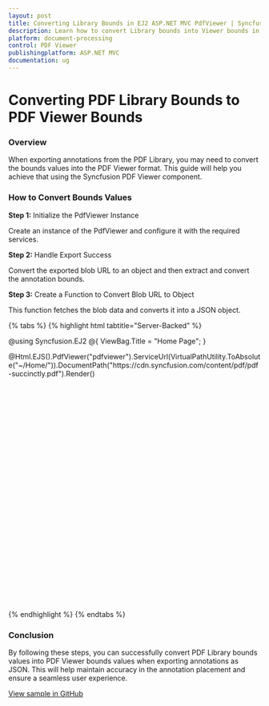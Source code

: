 ```yaml
---
layout: post
title: Converting Library Bounds in EJ2 ASP.NET MVC PdfViewer | Syncfusion
description: Learn how to convert Library bounds into Viewer bounds in ASP.NET MVC PDF Viewer component of Syncfusion Essential JS 2 and more.
platform: document-processing
control: PDF Viewer
publishingplatform: ASP.NET MVC
documentation: ug
---
```


# Converting PDF Library Bounds to PDF Viewer Bounds

### Overview

When exporting annotations from the PDF Library, you may need to convert the bounds values into the PDF Viewer format. This guide will help you achieve that using the Syncfusion PDF Viewer component.

### How to Convert Bounds Values

**Step 1:** Initialize the PdfViewer Instance

Create an instance of the PdfViewer and configure it with the required services.

**Step 2:** Handle Export Success

Convert the exported blob URL to an object and then extract and convert the annotation bounds.

**Step 3:** Create a Function to Convert Blob URL to Object

This function fetches the blob data and converts it into a JSON object.

{% tabs %}
{% highlight html tabtitle="Server-Backed" %}

@using Syncfusion.EJ2
@{
    ViewBag.Title = "Home Page";
}

<div>
    <div style="height:500px;width:100%;">
        @Html.EJS().PdfViewer("pdfviewer").ServiceUrl(VirtualPathUtility.ToAbsolute("~/Home/")).DocumentPath("https://cdn.syncfusion.com/content/pdf/pdf-succinctly.pdf").Render()
    </div>
</div>

<script type="text/javascript">
    window.onload = function () {
        var viewer = document.getElementById('pdfviewer').ej2_instances[0];
        viewer.exportSuccess = function (args) {
            console.log(args.exportData);
            const blobURL = args.exportData;
            // Converting the exported blob into object
            convertBlobURLToObject(blobURL)
                .then((objectData) => {
                    console.log(objectData);
                    var datas = objectData;
                    var shapeAnnotationData = datas['pdfAnnotation'][0]['shapeAnnotation'];
                    shapeAnnotationData.forEach(data => {
                        if (data && data.rect && parseInt(data.rect.width)) {
                            let rect = null;
                            var pageHeight = viewer.getPageInfo(parseInt(data.page)).height;
                            // Converting PDF Library values into PDF Viewer values.
                            rect = {
                                x: (parseInt(data.rect.x) * 96) / 72,
                                y: (parseInt(pageHeight) - parseInt(data.rect.height)) * 96 / 72,
                                width: (parseInt(data.rect.width) - parseInt(data.rect.x)) * 96 / 72,
                                height: (parseInt(data.rect.height) - parseInt(data.rect.y)) * 96 / 72,
                            };
                            if ((data.type == 'Line' || data.type == 'Arrow') && data.start && data.end) {
                                const [startX, startY] = data.start.split(',').map(Number);
                                const [endX, endY] = data.end.split(',').map(Number);
                                var pageHeight = viewer.getPageInfo(parseInt(data.page)).height;
                                const pdfStartX = (startX * 96) / 72;
                                const pdfStartY = (parseInt(pageHeight) - startY) * 96 / 72;
                                const pdfEndX = (endX * 96) / 72;
                                const pdfEndY = (parseInt(pageHeight) - endY) * 96 / 72;
                                rect = {
                                    x: Math.min(pdfStartX, pdfEndX),
                                    y: Math.min(pdfStartY, pdfEndY),
                                    width: Math.abs(pdfEndX - pdfStartX),
                                    height: Math.abs(pdfEndY - pdfStartY),
                                };
                            }
                            if (data.name && rect && data.type != 'Text') {
                                console.log(data.name, rect, "-------------------------");
                            }
                        }
                    });
                })
                .catch((error) => {
                    console.error('Error converting Blob URL to object:', error);
                });
        };
        function convertBlobURLToObject(blobURL) {
            return fetch(blobURL)
                .then((response) => response.blob())
                .then((blobData) => {
                    return new Promise((resolve, reject) => {
                        const reader = new FileReader();
                        reader.onloadend = () => {
                            resolve(JSON.parse(reader.result));
                        };
                        reader.onerror = reject;
                        reader.readAsText(blobData);
                    });
                });
        }
    };
</script>

{% endhighlight %}
{% endtabs %}

### Conclusion

By following these steps, you can successfully convert PDF Library bounds values into PDF Viewer bounds values when exporting annotations as JSON. This will help maintain accuracy in the annotation placement and ensure a seamless user experience.

[View sample in GitHub](https://github.com/SyncfusionExamples/mvc-pdf-viewer-examples/tree/master/How%20to)